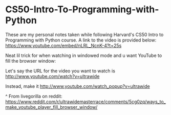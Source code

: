 # CS50-Intro-To-Programming-with-Python

These are my personal notes taken while following Harvard's CS50 Intro
to Programming with Python course. 
A link to the video is provided below: 
https://www.youtube.com/embed/nLRL_NcnK-4?t=25s




Neat lil trick for when watching in windowed mode and u want YouTube to 
fill the browser window: 


Let's say the URL for the video you want to watch is http://www.youtube.com/watch?v=ultrawide

Instead, make it http://www.youtube.com/watch_popup?v=ultrawide

^ From livegorilla on reddit:
https://www.reddit.com/r/ultrawidemasterrace/comments/5cg0zq/ways_to_make_youtube_player_fill_browser_window/
